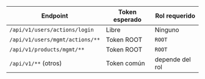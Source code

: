 | Endpoint                          			| Token esperado | Rol requerido   	|
| ----------------------------------------------|----------------|------------------|
| `/api/v1/users/actions/login`			| Libre          | Ninguno         	|
| `/api/v1/users/mgmt/actions/**`   	| Token ROOT     | `ROOT`			|
| `/api/v1/products/mgmt/**`				| Token ROOT     | `ROOT`			|
| `/api/v1/**` (otros)              			| Token común    | depende del rol	|
